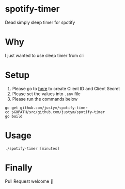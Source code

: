 # spotify-timer
Dead simply sleep timer for spotify

# Why 
I just wanted to use sleep timer from cli

# Setup 
1. Please go to [here](https://developer.spotify.com/dashboard/) to create Client ID and Client Secret 
2. Please set the values into ``` .env ``` file
3. Please run the commands below
```
go get github.com/justym/spotify-timer
cd $GOPATH/src/github.com/justym/spotify-timer
go build
```

# Usage
```
./spotify-timer [minutes]
```

# Finally
Pull Request welcome :dizzy:




